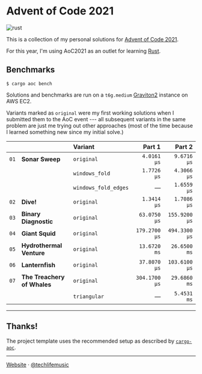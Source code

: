 # Advent of Code 2021

![rust](https://img.shields.io/badge/language-rust-0b7261?style=flat-square&logo=rust)

This is a collection of my personal solutions for [Advent of Code 2021][aoc2021].

For this year, I'm using AoC2021 as an outlet for learning [Rust][rust].

## Benchmarks

```shell
$ cargo aoc bench
```

Solutions and benchmarks are run on a `t6g.medium` [Graviton2][graviton2] instance on AWS EC2.

Variants marked as `original` were my first working solutions when I submitted them
to the AoC event --- all subsequent variants in the same problem are just me trying
out other approaches (most of the time because I learned something new since
my initial solve.)

|      |                             | Variant              |        Part 1 |        Part 2 |
| ---- | :-------------------------- | :------------------- | ------------: | ------------: |
| `01` | **Sonar Sweep**             | `original`           |   `4.0161 μs` |   `9.6716 μs` |
|      |                             | `windows_fold`       |   `1.7726 μs` |   `4.3066 μs` |
|      |                             | `windows_fold_edges` |             — |   `1.6559 μs` |
| `02` | **Dive!**                   | `original`           |   `1.3414 μs` |   `1.7086 μs` |
| `03` | **Binary Diagnostic**       | `original`           |  `63.0750 μs` | `155.9200 μs` |
| `04` | **Giant Squid**             | `original`           | `179.2700 μs` | `494.3300 μs` |
| `05` | **Hydrothermal Venture**    | `original`           |  `13.6720 ms` |  `26.6500 ms` |
| `06` | **Lanternfish**             | `original`           |  `37.8070 μs` | `103.6100 μs` |
| `07` | **The Treachery of Whales** | `original`           | `304.1700 μs` |  `29.6860 ms` |
|      |                             | `triangular`         |             — |   `5.4531 ms` |



---

## Thanks!

The project template uses the recommended setup as described by [`cargo-aoc`][cargo-aoc].

---

[Website][website] &middot; [@techlifemusic][twitter]

[graviton2]: https://aws.amazon.com/ec2/graviton
[aoc2021]: https://adventofcode.com/2021
[rust]: https://rust-lang.org
[cargo-aoc]: https://github.com/gobanos/cargo-aoc
[website]: https://richardneililagan.com
[twitter]: https://twitter.com/techlifemusic
